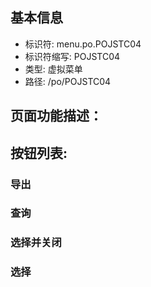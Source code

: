 
## 基本信息

- 标识符: menu.po.POJSTC04
- 标识符缩写: POJSTC04
- 类型: 虚拟菜单
- 路径: /po/POJSTC04

## 页面功能描述：





## 按钮列表:


### 导出



### 查询



### 选择并关闭



### 选择


